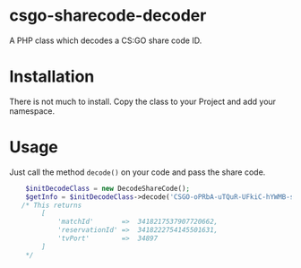 # csgo-sharecode-decoder

A PHP class which decodes a CS:GO share code ID.

# Installation

There is not much to install. Copy the class to your Project and add your namespace.

# Usage

Just call the method `decode()` on your code and pass the share code.

``` php
    $initDecodeClass = new DecodeShareCode();
    $getInfo = $initDecodeClass->decode('CSGO-oPRbA-uTQuR-UFkiC-hYWMB-syBcO');
   /* This returns 
        [
            'matchId'       =>  3418217537907720662,
            'reservationId' =>  3418222754145501631,
            'tvPort'        =>  34897
        ]
    */
```
